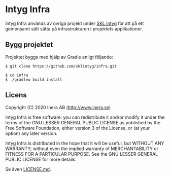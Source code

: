 # Intyg Infra
Intyg Infra används av övriga projekt under [SKL Intyg](http://github.com/sklintyg) för att på ett gemensamt sätt sätta på infrastrukturen i projektets applikationer.

## Bygg projektet
Projektet byggs med hjälp av Gradle enligt följande:
```
$ git clone https://github.com/sklintyg/infra.git

$ cd infra
$ ./gradlew build install
```

## Licens
Copyright (C) 2020 Inera AB (http://www.inera.se)

Intyg Infra is free software: you can redistribute it and/or modify it under the terms of the GNU LESSER GENERAL PUBLIC LICENSE as published by the Free Software Foundation, either version 3 of the License, or (at your option) any later version.

Intyg Infra is distributed in the hope that it will be useful, but WITHOUT ANY WARRANTY; without even the implied warranty of MERCHANTABILITY or FITNESS FOR A PARTICULAR PURPOSE.  See the GNU LESSER GENERAL PUBLIC LICENSE for more details.

Se även [LICENSE.md](https://github.com/sklintyg/infra/blob/master/LICENSE.md).
